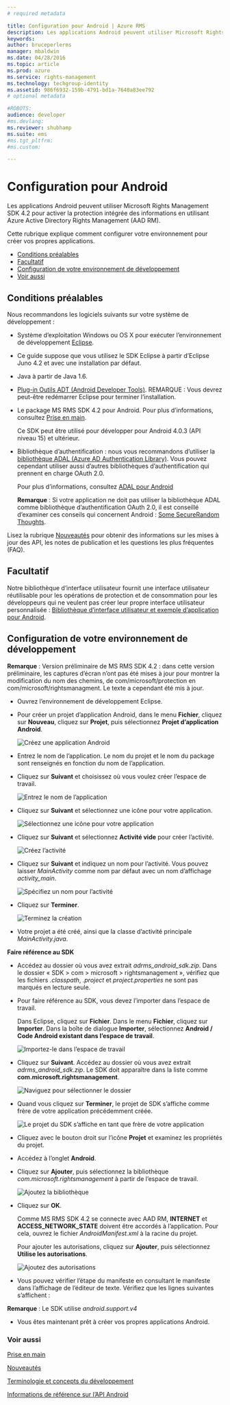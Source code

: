 ```yaml
---
# required metadata

title: Configuration pour Android | Azure RMS
description: Les applications Android peuvent utiliser Microsoft Rights Management SDK 4.2 pour activer la protection intégrée des informations dans leurs applications.
keywords:
author: bruceperlerms
manager: mbaldwin
ms.date: 04/28/2016
ms.topic: article
ms.prod: azure
ms.service: rights-management
ms.technology: techgroup-identity
ms.assetid: 986f6932-159b-4791-bd1a-7640a83ee792
# optional metadata

#ROBOTS:
audience: developer
#ms.devlang:
ms.reviewer: shubhamp
ms.suite: ems
#ms.tgt_pltfrm:
#ms.custom:

---
```


# Configuration pour Android

Les applications Android peuvent utiliser Microsoft Rights Management SDK 4.2 pour activer la protection intégrée des informations en utilisant Azure Active Directory Rights Management (AAD RM).

Cette rubrique explique comment configurer votre environnement pour créer vos propres applications.

-   [Conditions préalables](#prerequisites)
-   [Facultatif](#optional)
-   [Configuration de votre environnement de développement](#configuring_your_development_environment_)
-   [Voir aussi](#see_also)

## Conditions préalables

Nous recommandons les logiciels suivants sur votre système de développement :

-   Système d’exploitation Windows ou OS X pour exécuter l’environnement de développement [Eclipse](http://www.oracle.com/technetwork/java/javase/downloads/jre7-downloads-1880261.html).
-   Ce guide suppose que vous utilisez le SDK Eclipse à partir d’Eclipse Juno 4.2 et avec une installation par défaut.
-   Java à partir de Java 1.6.
-   [Plug-in Outils ADT (Android Developer Tools)](http://developer.android.com/sdk/installing/index.html). REMARQUE : Vous devrez peut-être redémarrer Eclipse pour terminer l’installation.

     

-   Le package MS RMS SDK 4.2 pour Android. Pour plus d’informations, consultez [Prise en main](get-started.md).

    Ce SDK peut être utilisé pour développer pour Android 4.0.3 (API niveau 15) et ultérieur.

-   Bibliothèque d’authentification : nous vous recommandons d’utiliser la [bibliothèque ADAL (Azure AD Authentication Library)](https://msdn.microsoft.com/en-us/library/jj573266.aspx). Vous pouvez cependant utiliser aussi d’autres bibliothèques d’authentification qui prennent en charge OAuth 2.0.

    Pour plus d’informations, consultez [ADAL pour Android](https://github.com/MSOpenTech/azure-activedirectory-library-for-android)

    **Remarque** : Si votre application ne doit pas utiliser la bibliothèque ADAL comme bibliothèque d’authentification OAuth 2.0, il est conseillé d’examiner ces conseils qui concernent Android : [Some SecureRandom Thoughts](http://android-developers.blogspot.com/2013/08/some-securerandom-thoughts.html).

     

Lisez la rubrique [Nouveautés](release-notes.md) pour obtenir des informations sur les mises à jour des API, les notes de publication et les questions les plus fréquentes (FAQ).

## Facultatif

Notre bibliothèque d’interface utilisateur fournit une interface utilisateur réutilisable pour les opérations de protection et de consommation pour les développeurs qui ne veulent pas créer leur propre interface utilisateur personnalisée : [Bibliothèque d’interface utilisateur et exemple d’application pour Android](https://github.com/AzureAD/rms-sdk-ui-for-android).

## Configuration de votre environnement de développement

**Remarque** : Version préliminaire de MS RMS SDK 4.2 : dans cette version préliminaire, les captures d’écran n’ont pas été mises à jour pour montrer la modification du nom des chemins, de com/microsoft/protection en com/microsoft/rightsmanagment. Le texte a cependant été mis à jour.

 
-   Ouvrez l’environnement de développement Eclipse.
-   Pour créer un projet d’application Android, dans le menu **Fichier**, cliquez sur **Nouveau**, cliquez sur **Projet**, puis sélectionnez **Projet d’application Android**.

    ![Créez une application Android](../media/Android-setup-01c.png)

-   Entrez le nom de l’application. Le nom du projet et le nom du package sont renseignés en fonction du nom de l’application.
-   Cliquez sur **Suivant** et choisissez où vous voulez créer l’espace de travail.

    ![Entrez le nom de l’application](../media/Android-setup-02a.jpg)

-   Cliquez sur **Suivant** et sélectionnez une icône pour votre application.

    ![Sélectionnez une icône pour votre application](../media/Android-setup-03.png)

-   Cliquez sur **Suivant** et sélectionnez **Activité vide** pour créer l’activité.

    ![Créez l’activité](../media/Android-setup-04.png)

-   Cliquez sur **Suivant** et indiquez un nom pour l’activité. Vous pouvez laisser *MainActivity* comme nom par défaut avec un nom d’affichage *activity\_main*.

    ![Spécifiez un nom pour l’activité](../media/Android-setup-05a.jpg)

-   Cliquez sur **Terminer**.

    ![Terminez la création](../media/Android-setup-06.jpg)

-   Votre projet a été créé, ainsi que la classe d’activité principale *MainActivity.java*.

**Faire référence au SDK**

-   Accédez au dossier où vous avez extrait *adrms\_android\_sdk.zip*. Dans le dossier « SDK > com > microsoft > rightsmanagement », vérifiez que les fichiers *.classpath*, *.project* et *project.properties* ne sont pas marqués en lecture seule.
-   Pour faire référence au SDK, vous devez l’importer dans l’espace de travail.

    Dans Eclipse, cliquez sur **Fichier**. Dans le menu **Fichier**, cliquez sur **Importer**. Dans la boîte de dialogue **Importer**, sélectionnez **Android / Code Android existant dans l’espace de travail**.

    ![Importez-le dans l’espace de travail](../media/Android-setup-07.png)

-   Cliquez sur **Suivant**. Accédez au dossier où vous avez extrait *adrms\_android\_sdk.zip*. Le SDK doit apparaître dans la liste comme **com.microsoft.rightsmanagement**.

    ![Naviguez pour sélectionner le dossier](../media/Android-setup-08c.jpg)

-   Quand vous cliquez sur **Terminer**, le projet de SDK s’affiche comme frère de votre application précédemment créée.

    ![Le projet du SDK s’affiche en tant que frère de votre application](../media/Android-setup-09.jpg)

-   Cliquez avec le bouton droit sur l’icône **Projet** et examinez les propriétés du projet.
-   Accédez à l’onglet **Android**.
-   Cliquez sur **Ajouter**, puis sélectionnez la bibliothèque *com.microsoft.rightsmanagement* à partir de l’espace de travail.

    ![Ajoutez la bibliothèque](../media/Android-setup-10b.jpg)

-   Cliquez sur **OK**.

    Comme MS RMS SDK 4.2 se connecte avec AAD RM, **INTERNET** et **ACCESS\_NETWORK\_STATE** doivent être accordés à l’application. Pour cela, ouvrez le fichier *AndroidManifest.xml* à la racine du projet.

    Pour ajouter les autorisations, cliquez sur **Ajouter**, puis sélectionnez **Utilise les autorisations**.

    ![Ajoutez des autorisations](../media/Android-setup-11d.jpg)

-   Vous pouvez vérifier l’étape du manifeste en consultant le manifeste dans l’affichage de l’éditeur de texte. Vérifiez que les lignes suivantes s’affichent :


    <uses-sdk
         android:minSdkVersion="15"
         android:targetSdkVersion="19"/>
    <uses-permission android:name="android.permission.INTERNET"/>
    <uses-permission android:name="android.permission.ACCESS_NETWORK_STATE"/>
    <uses-permission/>


**Remarque** : Le SDK utilise *android.support.v4*

-   Vous êtes maintenant prêt à créer vos propres applications Android.

### Voir aussi

[Prise en main](get-started.md)

[Nouveautés](release-notes.md)

[Terminologie et concepts du développement](core-concepts.md)

[Informations de référence sur l’API Android](android-namespaces.md)

 

 


<!--HONumber=May16_HO2-->


